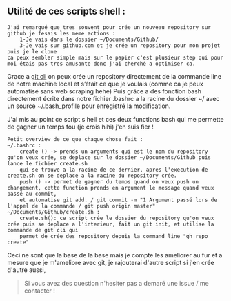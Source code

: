 
## Utilité de ces scripts shell :
	J'ai remarqué que tres souvent pour crée un nouveau repository sur github je fesais les meme actions :
		1-Je vais dans le dossier ~/Documents/Github/ 
		3-Je vais sur github.com et je crée un repository pour mon projet puis je le clone
	ca peux sembler simple mais sur le papier c'est plusieur step qui pour moi étais pas tres amusante donc j'ai cherché a optimiser ca.


Grace a [git cli](https://github.com/cli/cli) on peux crée un repository directement de la commande line de notre machine local et s’était ce que je voulais (comme ca je peux automatisé sans web scraping hehe)
	Puis grâce a des fonction bash directement écrite dans notre fichier .bashrc a la racine du dossier ~/ avec un source ~/.bash_profile pour enregistré la modification.

J'ai mis au point ce script s hell et ces deux functions bash qui me permette de gagner un temps fou (je crois hihi) j'en suis fier !

	Petit overview de ce que chaque chose fait :
	~/.bashrc : 
		create () -> prends un arguments qui est le nom du repository qu'on veux crée, se deplace sur le dossier ~/Documents/Github puis lance le fichier create.sh
		qui se trouve a la racine de ce dernier, apres l'execution de create.sh on se deplace a la racine du repository crée.
		push () -> permet de gagner du temps quand on veux push un changement, cette function prends en argument le message quand veux passé au commit,
		et automatise git add. / git commit -m "1 Argument passé lors de l'appel de la commande / git push origin master" 
	~/Documents/Github/create.sh :
		create.sh(): ce script crée le dossier du repository qu'on veux crée puis se deplace a l'interieur, fait un git init, et utilise la commande de git cli qui 
		permet de crée des repository depuis la command line "gh repo create"

Ceci ne sont que la base de la base mais je compte les ameliorer au fur et a mesure que je m'ameliore avec git, je rajouterai d'autre script si j'en crée d'autre aussi,
>Si vous avez des question n'hesiter pas a demaré une issue / me contacter !

